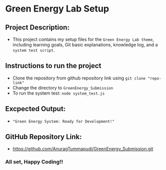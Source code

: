 # Green Energy Lab Setup 

## Project Description:
- This project contains my setup files for the ```Green Energy Lab theme```, including learning goals, Git basic explanations, knowledge log, and a ```system test script```.

## Instructions to run the project
- Clone the repository from github repository link using ``` git clone "repo-link" ```
- Change the directory to ```GreenEnergy_Submission```
- To run the system test: ```node system_test.js```

## Excpected Output:
- ```"Green Energy System: Ready for Development!"```

## GitHub Repository Link:
- https://github.com/AnuragTummapudi/GreenEnergy_Submission.git

### All set, Happy Coding!!